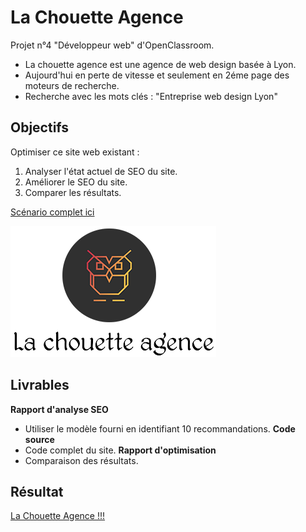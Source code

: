 # La Chouette Agence

Projet n°4 "Développeur web" d'OpenClassroom.

- La chouette agence est une agence de web design basée à Lyon.
- Aujourd'hui en perte de vitesse et seulement en 2éme page des moteurs de recherche.
- Recherche avec les mots clés : "Entreprise web design Lyon"

## Objectifs

Optimiser ce site web existant :

1. Analyser l'état actuel de SEO du site.
2. Améliorer le SEO du site.
3. Comparer les résultats.

[Scénario complet ici](https://openclassrooms.com/fr/paths/185/projects/638/assignment)

![screenshot du projet](./img/logo_02.png)

## Livrables

**Rapport d'analyse SEO**

- Utiliser le modèle fourni en identifiant 10 recommandations.
  **Code source**
- Code complet du site.
  **Rapport d'optimisation**
- Comparaison des résultats.

## Résultat

[La Chouette Agence !!!](https://fredtams79.github.io/FredTamarelle_4_18032021/)
